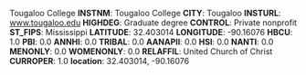
Tougaloo College
**INSTNM**: Tougaloo College
**CITY**: Tougaloo
**INSTURL**: www.tougaloo.edu
**HIGHDEG**: Graduate degree
**CONTROL**: Private nonprofit
**ST_FIPS**: Mississippi
**LATITUDE**: 32.403014
**LONGITUDE**: -90.16076
**HBCU**: 1.0
**PBI**: 0.0
**ANNHI**: 0.0
**TRIBAL**: 0.0
**AANAPII**: 0.0
**HSI**: 0.0
**NANTI**: 0.0
**MENONLY**: 0.0
**WOMENONLY**: 0.0
**RELAFFIL**: United Church of Christ
**CURROPER**: 1.0
**location**: 32.403014, -90.16076